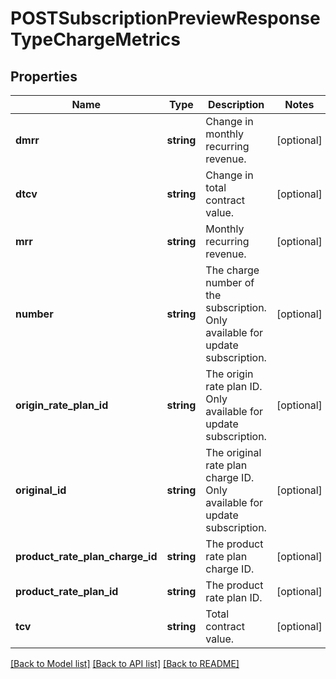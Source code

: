 # POSTSubscriptionPreviewResponseTypeChargeMetrics

## Properties
Name | Type | Description | Notes
------------ | ------------- | ------------- | -------------
**dmrr** | **string** | Change in monthly recurring revenue. | [optional] 
**dtcv** | **string** | Change in total contract value. | [optional] 
**mrr** | **string** | Monthly recurring revenue. | [optional] 
**number** | **string** | The charge number of the subscription. Only available for update subscription. | [optional] 
**origin_rate_plan_id** | **string** | The origin rate plan ID. Only available for update subscription. | [optional] 
**original_id** | **string** | The original rate plan charge ID. Only available for update subscription. | [optional] 
**product_rate_plan_charge_id** | **string** | The product rate plan charge ID. | [optional] 
**product_rate_plan_id** | **string** | The product rate plan ID. | [optional] 
**tcv** | **string** | Total contract value. | [optional] 

[[Back to Model list]](../README.md#documentation-for-models) [[Back to API list]](../README.md#documentation-for-api-endpoints) [[Back to README]](../README.md)


